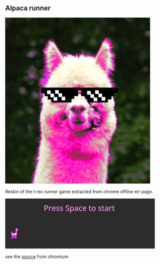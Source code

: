 ## Alpaca runner

![](assets/alpaca-runner-logo.jpg)

Reskin of the t-rex runner game extracted from chrome offline err page.

![](assets/alpaca-runner.gif)

see the [source](https://cs.chromium.org/chromium/src/components/neterror/resources/offline.js?q=t-rex+package:%5Echromium$&dr=C&l=7) from chromium